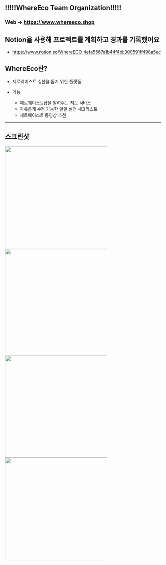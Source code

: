 ## !!!!!WhereEco Team Organization!!!!!

### Web -> https://www.whereeco.shop

## Notion을 사용해 프로젝트를 계획하고 경과를 기록했어요
- https://www.notion.so/WhereECO-4efa5567a1b44f4bb300591ff498a5ec

## WhereEco란?

- 제로웨이스트 실천을 돕기 위한 플랫폼

- 기능
  - 제로웨이스트샵을 알려주는 지도 서비스
  - 자유롭게 수정 가능한 일일 실천 체크리스트
  - 제로웨이스트 동영상 추천
 
---
## 스크린샷
<img width="330" src ="https://user-images.githubusercontent.com/72500673/196348330-bc481a05-6411-4543-89e1-e3ad67cd63ee.png"><img width="330" src ="https://user-images.githubusercontent.com/72500673/196348369-4e5a7e1d-085c-4700-a38f-3565a5e48fcd.png">

<img width="330" src ="https://user-images.githubusercontent.com/72500673/196348411-fbad4962-08a1-4d8f-aad4-911edd2c7347.png"><img width="330" src ="https://user-images.githubusercontent.com/72500673/196348531-1a1edf20-2d55-4e5d-bb8c-425f5d67131c.png">
